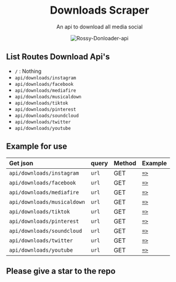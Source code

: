 <div align="center">

<h1>Downloads Scraper</h1>

<p>An api to download all media social</p>

![Rossy-Donloader-api](https://socialify.git.ci/Xorizn/xorizn-downloads/image?description=1&descriptionEditable=This%20is%20a%20scraper%20API%20that%20I%20made%20myself.%20You%20can%20use%20it%20by%20entering%20the%20Vercel%20link%20above%20and%20then%20just%20use%20it.%20Below%20there%20is%20an%20example%20of%20how%20to%20use%20this%20API.&font=Jost&forks=1&issues=1&language=1&logo=https%3A%2F%2Fraw.githubusercontent.com%2FXorizn%2FXorizn%2Fmain%2Fimage%2Fvercel.svg&name=1&owner=1&pattern=Formal%20Invitation&pulls=1&stargazers=1&theme=Light)
</div>

## List Routes Download Api's
- `/` : Nothing
- `api/downloads/instagram`
- `api/downloads/facebook`
- `api/downloads/mediafire`
- `api/downloads/musicaldown`
- `api/downloads/tiktok`
- `api/downloads/pinterest`
- `api/downloads/soundcloud`
- `api/downloads/twitter`
- `api/downloads/youtube`

## Example for use

| Get json                    | query     | Method | Example  |
| :-----------------------    | :-------  | :--    | :--      |
| `api/downloads/instagram`   | `url`     | GET    | [`=>`](https://xorizn-downloads.vercel.app/api/downloads/instagram?url=https://www.instagram.com/p/CrGNt2KIfiM/) |
| `api/downloads/facebook`    | `url`     | GET    | [`=>`](https://xorizn-downloads.vercel.app/api/downloads/facebook?url=https://www.facebook.com/reel/947495549897838) |
| `api/downloads/mediafire`   | `url`     | GET    | [`=>`](https://xorizn-downloads.vercel.app/api/downloads/mediafire?url=https://www.mediafire.com/file/s9co8o5n5ftch9q/RULLMDV5.7z/file) |
| `api/downloads/musicaldown` | `url`     | GET    | [`=>`](https://xorizn-downloads.vercel.app/api/downloads/musicaldown?url=https://vt.tiktok.com/ZS87GQLkR/) |
| `api/downloads/tiktok`      | `url`     | GET    | [`=>`](https://xorizn-downloads.vercel.app/api/downloads/tiktok?url=https://vt.tiktok.com/ZS87GQLkR/) |
| `api/downloads/pinterest`   | `url`     | GET    | [`=>`](https://xorizn-downloads.vercel.app/api/downloads/pinterest?url=https://id.pinterest.com/pin/602356518925573319/) |
| `api/downloads/soundcloud`  | `url`     | GET    | [`=>`](https://xorizn-downloads.vercel.app/api/downloads/soundcloud?url=https://soundcloud.com/eugenia-birgitta-marsha/nadin-amizah-bertaut) |
| `api/downloads/twitter`     | `url`     | GET    | [`=>`](https://xorizn-downloads.vercel.app/api/downloads/twitter?url=https://twitter.com/MemeComicIndo/status/1532598433768300544?s=20) |
| `api/downloads/youtube`     | `url`     | GET    | [`=>`](https://xorizn-downloads.vercel.app/api/downloads/youtube?url=https://www.youtube.com/watch?v=TGlgD1O_y8U) |


## Please give a star to the repo
